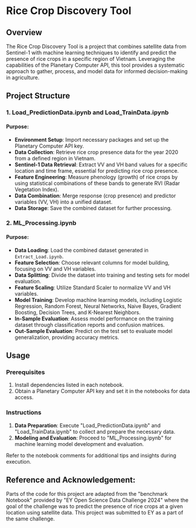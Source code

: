 # Rice Crop Discovery Tool

## Overview

The Rice Crop Discovery Tool is a project that combines satellite data from Sentinel-1 with machine learning techniques to identify and predict the presence of rice crops in a specific region of Vietnam. Leveraging the capabilities of the Planetary Computer API, this tool provides a systematic approach to gather, process, and model data for informed decision-making in agriculture.

## Project Structure

### 1. Load_PredictionData.ipynb and Load_TrainData.ipynb

#### Purpose:

- **Environment Setup**: Import necessary packages and set up the Planetary Computer API key.
- **Data Collection**: Retrieve rice crop presence data for the year 2020 from a defined region in Vietnam.
- **Sentinel-1 Data Retrieval**: Extract VV and VH band values for a specific location and time frame, essential for predicting rice crop presence.
- **Feature Engineering**: Measure phenology (growth) of rice crops by using statistical combinations of these bands to generate RVI (Radar Vegetation Index).
- **Data Combination**: Merge response (crop presence) and predictor variables (VV, VH) into a unified dataset.
- **Data Storage**: Save the combined dataset for further processing.

### 2. ML_Processing.ipynb

#### Purpose:

- **Data Loading**: Load the combined dataset generated in `Extract_Load.ipynb`.
- **Feature Selection**: Choose relevant columns for model building, focusing on VV and VH variables.
- **Data Splitting**: Divide the dataset into training and testing sets for model evaluation.
- **Feature Scaling**: Utilize Standard Scaler to normalize VV and VH variables.
- **Model Training**: Develop machine learning models, including Logistic Regression, Random Forest, Neural Networks, Naive Bayes, Gradient Boosting, Decision Trees, and K-Nearest Neighbors.
- **In-Sample Evaluation**: Assess model performance on the training dataset through classification reports and confusion matrices.
- **Out-Sample Evaluation**: Predict on the test set to evaluate model generalization, providing accuracy metrics.

## Usage

### Prerequisites

1. Install dependencies listed in each notebook.
2. Obtain a Planetary Computer API key and set it in the notebooks for data access.

### Instructions

1. **Data Preparation**: Execute "Load_PredictionData.ipynb" and "Load_TrainData.ipynb" to collect and prepare the necessary data.
2. **Modeling and Evaluation**: Proceed to "ML_Processing.ipynb" for machine learning model development and evaluation.

Refer to the notebook comments for additional tips and insights during execution.

## Reference and Acknowledgement: 
Parts of the code for this project are adapted from the "benchmark Notebook" provided by "EY Open Science Data Challenge 2024" where the goal of the challenge was to predict the presence of rice crops at a given location using satellite data. This project was submitted to EY as a part of the same challenge.
